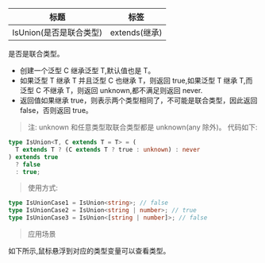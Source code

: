 | 标题                    | 标签          |
| ----------------------- | ------------- |
| IsUnion(是否是联合类型) | extends(继承) |

是否是联合类型。

- 创建一个泛型 C 继承泛型 T,默认值也是 T。
- 如果泛型 T 继承 T 并且泛型 C 也继承 T，则返回 true,如果泛型 T 继承 T,而泛型 C 不继承 T，则返回 unknown,都不满足则返回 never.
- 返回值如果继承 true，则表示两个类型相同了，不可能是联合类型，因此返回 false，否则返回 true。

> 注: unknown 和任意类型取联合类型都是 unknown(any 除外)。
> 代码如下:

```ts
type IsUnion<T, C extends T = T> = (
  T extends T ? (C extends T ? true : unknown) : never
) extends true
  ? false
  : true;
```

> 使用方式:

```ts
type IsUnionCase1 = IsUnion<string>; // false
type IsUnionCase2 = IsUnion<string | number>; // true
type IsUnionCase3 = IsUnion<[string | number]>; // false
```

> 应用场景

如下所示,鼠标悬浮到对应的类型变量可以查看类型。

<div class="code-editor" data-url="codes/typescript/demo/IsUnion.ts" data-language="typescript"></div>
